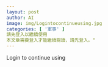 ```yaml
---
layout: post
author: AI
image: img/Logintocontinueusing.jpg
categories: [ '軍事' ]
請先登入以繼續使用
本文章需要登入才能繼續閱讀，請先登入。"
---
```

Login to continue using
